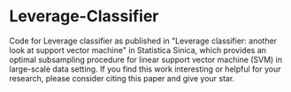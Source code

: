 # Leverage-Classifier
Code for Leverage classifier as published in "Leverage classifier: another look at support vector machine" in Statistica Sinica, which provides an optimal subsampling procedure for linear support vector machine (SVM) in large-scale data setting. If you find this work interesting or helpful for your research, please consider citing this paper and give your star. 
